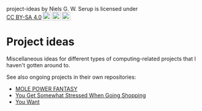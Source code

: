 <p xmlns:cc="http://creativecommons.org/ns#" xmlns:dct="http://purl.org/dc/terms/"><span property="dct:title">project-ideas</span> by <span property="cc:attributionName">Niels G. W. Serup</span> is licensed under <a href="https://creativecommons.org/licenses/by-sa/4.0/?ref=chooser-v1" target="_blank" rel="license noopener noreferrer" style="display:inline-block;">CC BY-SA 4.0<img style="height:22px!important;margin-left:3px;vertical-align:text-bottom;" src="https://mirrors.creativecommons.org/presskit/icons/cc.svg?ref=chooser-v1" alt=""><img style="height:22px!important;margin-left:3px;vertical-align:text-bottom;" src="https://mirrors.creativecommons.org/presskit/icons/by.svg?ref=chooser-v1" alt=""><img style="height:22px!important;margin-left:3px;vertical-align:text-bottom;" src="https://mirrors.creativecommons.org/presskit/icons/sa.svg?ref=chooser-v1" alt=""></a></p>

# Project ideas

Miscellaneous ideas for different types of computing-related projects
that I haven't gotten around to.


See also ongoing projects in their own repositories:

  - [MOLE POWER FANTASY](https://github.com/nqpz/mole-power-fantasy)
  - [You Get Somewhat Stressed When Going Shopping](https://github.com/nqpz/supermarket)
  - [You Want](https://github.com/nqpz/youwant)

